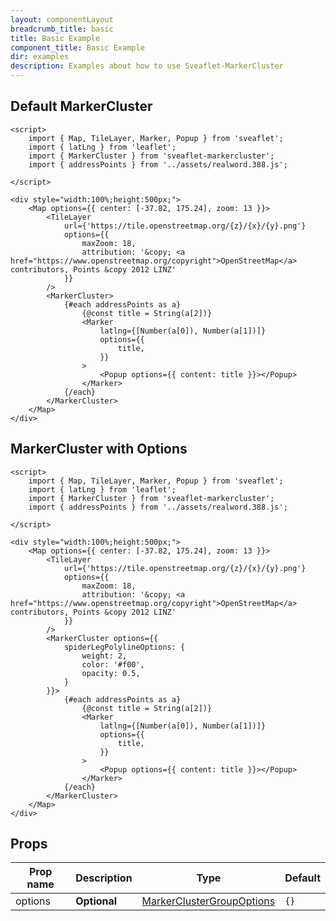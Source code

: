 ```yaml
---
layout: componentLayout
breadcrumb_title: basic
title: Basic Example
component_title: Basic Example
dir: examples
description: Examples about how to use Sveaflet-MarkerCluster
---
```


## Default MarkerCluster

```svelte example csr
<script>
	import { Map, TileLayer, Marker, Popup } from 'sveaflet';
	import { latLng } from 'leaflet';
	import { MarkerCluster } from 'sveaflet-markercluster';
	import { addressPoints } from '../assets/realword.388.js';

</script>

<div style="width:100%;height:500px;">
	<Map options={{ center: [-37.82, 175.24], zoom: 13 }}>
		<TileLayer
			url={'https://tile.openstreetmap.org/{z}/{x}/{y}.png'}
			options={{
				maxZoom: 18,
				attribution: '&copy; <a href="https://www.openstreetmap.org/copyright">OpenStreetMap</a> contributors, Points &copy 2012 LINZ'
			}}
		/>
		<MarkerCluster>
			{#each addressPoints as a}
				{@const title = String(a[2])}
				<Marker
					latlng={[Number(a[0]), Number(a[1])]}
					options={{
						title,
					}}
				>
					<Popup options={{ content: title }}></Popup>
				</Marker>
			{/each}
		</MarkerCluster>
	</Map>
</div>
```

## MarkerCluster with Options

```svelte example csr
<script>
	import { Map, TileLayer, Marker, Popup } from 'sveaflet';
	import { latLng } from 'leaflet';
	import { MarkerCluster } from 'sveaflet-markercluster';
	import { addressPoints } from '../assets/realword.388.js';

</script>

<div style="width:100%;height:500px;">
	<Map options={{ center: [-37.82, 175.24], zoom: 13 }}>
		<TileLayer
			url={'https://tile.openstreetmap.org/{z}/{x}/{y}.png'}
			options={{
				maxZoom: 18,
				attribution: '&copy; <a href="https://www.openstreetmap.org/copyright">OpenStreetMap</a> contributors, Points &copy 2012 LINZ'
			}}
		/>
		<MarkerCluster options={{
			spiderLegPolylineOptions: {
				weight: 2,
				color: '#f00',
				opacity: 0.5,
			}
		}}>
			{#each addressPoints as a}
				{@const title = String(a[2])}
				<Marker
					latlng={[Number(a[0]), Number(a[1])]}
					options={{
						title,
					}}
				>
					<Popup options={{ content: title }}></Popup>
				</Marker>
			{/each}
		</MarkerCluster>
	</Map>
</div>
```

## Props

| Prop name | Description  | Type                                                                                                     | Default |
| --------- | ------------ | -------------------------------------------------------------------------------------------------------- | ------- |
| options   | **Optional** | [MarkerClusterGroupOptions](https://github.com/Leaflet/Leaflet.markercluster?tab=readme-ov-file#options) | `{}`    |
